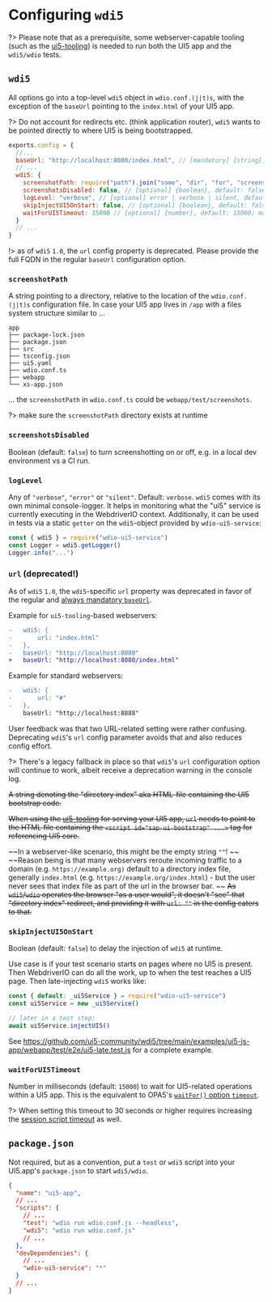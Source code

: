 # Configuring `wdi5`

?> Please note that as a prerequisite, some webserver-capable tooling (such as the [ui5-tooling](https://sap.github.io/ui5-tooling/)) is needed to run both the UI5 app and the `wdi5/wdio` tests.

## `wdi5`

All options go into a top-level `wdi5` object in `wdio.conf.(j|t)s`,
with the exception of the `baseUrl` pointing to the `index.html` of your UI5 app.

?> Do not account for redirects etc. (think application router), `wdi5` wants to be pointed directly to where UI5 is being bootstrapped.

```javascript
exports.config = {
  //...
  baseUrl: "http://localhost:8080/index.html", // [mandatory] {string}, URL to your running UI5 app
  // ...
  wdi5: {
    screenshotPath: require("path").join("some", "dir", "for", "screenshots"), // [optional] {string}, default: ""
    screenshotsDisabled: false, // [optional] {boolean}, default: false; if set to true, screenshots won't be taken and not written to file system
    logLevel: "verbose", // [optional] error | verbose | silent, default: "error"
    skipInjectUI5OnStart: false, // [optional] {boolean}, default: false; true when UI5 is not on the start page, you need to later call <wdioUI5service>.injectUI5() manually
    waitForUI5Timeout: 15000 // [optional] {number}, default: 15000; maximum waiting time in milliseconds while checking for UI5 availability
  }
  // ...
}
```

!> as of `wdi5` `1.0`, the `url` config property is deprecated. Please provide the full FQDN in the regular `baseUrl` configuration option.

### `screenshotPath`

A string pointing to a directory, relative to the location of the `wdio.conf.(j|t)s` configuration file.
In case your UI5 app lives in `/app` with a files system structure similar to ...

```shell
app
├── package-lock.json
├── package.json
├── src
├── tsconfig.json
├── ui5.yaml
├── wdio.conf.ts
├── webapp
└── xs-app.json
```

... the `screenshotPath` in `wdio.conf.ts` could be `webapp/test/screenshots`.

?> make sure the `screenshotPath` directory exists at runtime

### `screenshotsDisabled`

Boolean (default: `false`) to turn screenshotting on or off, e.g. in a local dev environment vs a CI run.

### `logLevel`

Any of `"verbose"`, `"error"` or `"silent"`. Default: `verbose`.
`wdi5` comes with its own minimal console-logger. It helps in monitoring what the "ui5" service is currently executing in the WebdriverIO context.
Additionally, it can be used in tests via a static `getter` on the `wdi5`-object provided by `wdio-ui5-service`:

```javascript
const { wdi5 } = require("wdio-ui5-service")
const Logger = wdi5.getLogger()
Logger.info("...")
```

### `url` (deprecated!)

As of `wdi5` `1.0`, the `wdi5`-specific `url` property was deprecated in favor of the regular and [always mandatory `baseUrl`](https://webdriver.io/docs/options/#baseurl).

Example for `ui5-tooling`-based webservers:

```diff
-   wdi5: {
-       url: "index.html"
-   },
-   baseUrl: "http://localhost:8080"
+   baseUrl: "http://localhost:8080/index.html"
```

Example for standard webservers:

```diff
-   wdi5: {
-       url: "#"
-   },
    baseUrl: "http://localhost:8888"
```

User feedback was that two URL-related setting were rather confusing. Deprecating `wdi5`'s `url` config parameter avoids that and also reduces config effort.

?> There's a legacy fallback in place so that `wdi5`'s `url` configuration option will continue to work, albeit receive a deprecation warning in the console log.

~~A string denoting the "directory index" aka HTML-file containing the UI5 bootstrap code.~~

~~When using the [ui5-tooling](https://sap.github.io/ui5-tooling/) for serving your UI5 app, `url` needs to point to the HTML file containing the `<script id="sap-ui-bootstrap" ...>` tag for referencing UI5 core.~~

~~In a webserver-like scenario, this might be the empty string `""`! ~~
~~Reason being is that many webservers reroute incoming traffic to a domain (e.g. `https://example.org)` default to a directory index file, generally `index.html` (e.g. `https://example.org/index.html`) - but the user never sees that index file as part of the url in the browser bar. ~~
~~As `wdi5`/`wdio` operates the browser "as a user would", it doesn't "see" that "directory index" redirect, and providing it with `url: ""` in the config caters to that.~~

### `skipInjectUI5OnStart`

Boolean (default: `false`) to delay the injection of `wdi5` at runtime.

Use case is if your test scenario starts on pages where no UI5 is present. Then WebdriverIO can do all the work, up to when the test reaches a UI5 page. Then late-injecting `wdi5` works like:

```javascript
const { default: _ui5Service } = require("wdio-ui5-service")
const ui5Service = new _ui5Service()

// later in a test step:
await ui5Service.injectUI5()
```

See <https://github.com/ui5-community/wdi5/tree/main/examples/ui5-js-app/webapp/test/e2e/ui5-late.test.js> for a complete example.

### `waitForUI5Timeout`

Number in milliseconds (default: `15000`) to wait for UI5-related operations within a UI5 app. This is the equivalent to OPA5's [`waitFor()` option `timeout`](https://ui5.sap.com/sdk/#/api/sap.ui.test.Opa5/methods/waitFor).

?> When setting this timeout to 30 seconds or higher requires increasing the [session script timeout](https://webdriver.io/docs/timeouts/#session-script-timeout) as well.

## `package.json`

Not required, but as a convention, put a `test` or `wdi5` script into your UI5.app's `package.json` to start `wdi5/wdio`.

```json
{
  "name": "ui5-app",
  // ...
  "scripts": {
    // ...
    "test": "wdio run wdio.conf.js --headless",
    "wdi5": "wdio run wdio.conf.js"
    // ...
  },
  "devDependencies": {
    // ...
    "wdio-ui5-service": "*"
  }
  // ...
}
```
